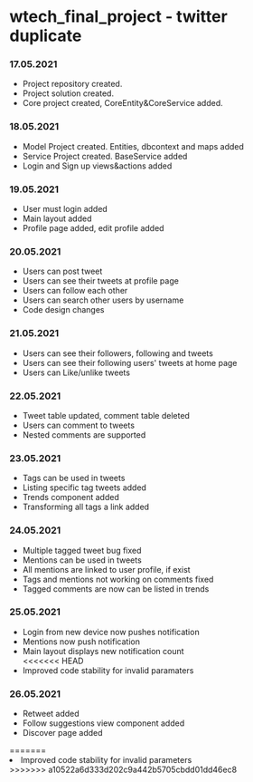 # wtech_final_project - twitter duplicate

### 17.05.2021
<ul>
	<li>Project repository created.</li>
	<li>Project solution created.</li>
	<li>Core project created, CoreEntity&CoreService added.</li>
</ul>

### 18.05.2021
<ul>
	<li>Model Project created. Entities, dbcontext and maps added</li>
	<li>Service Project created. BaseService added</li>
	<li>Login and Sign up views&actions added</li>
</ul>

### 19.05.2021
<ul>
	<li>User must login added</li>
	<li>Main layout added</li>
	<li>Profile page added, edit profile added</li>
</ul>

### 20.05.2021
<ul>
	<li>Users can post tweet</li>
	<li>Users can see their tweets at profile page</li>
	<li>Users can follow each other</li>
	<li>Users can search other users by username</li>
	<li>Code design changes</li>
</ul>

### 21.05.2021
<ul>
	<li>Users can see their followers, following and tweets</li>
	<li>Users can see their following users' tweets at home page</li>
	<li>Users can Like/unlike tweets</li>
</ul>

### 22.05.2021
<ul>
	<li>Tweet table updated, comment table deleted</li>
	<li>Users can comment to tweets</li>
	<li>Nested comments are supported</li>
</ul>

### 23.05.2021
<ul>
	<li>Tags can be used in tweets</li>
	<li>Listing specific tag tweets added</li>
	<li>Trends component added</li>
	<li>Transforming all tags a link added</li>
</ul>

### 24.05.2021
<ul>
	<li>Multiple tagged tweet bug fixed</li>
	<li>Mentions can be used in tweets</li>
	<li>All mentions are linked to user profile, if exist</li>
	<li>Tags and mentions not working on comments fixed</li>
	<li>Tagged comments are now can be listed in trends</li>
</ul>

### 25.05.2021
<ul>
	<li>Login from new device now pushes notification</li>
	<li>Mentions now push notification</li>
	<li>Main layout displays new notification count</li>
<<<<<<< HEAD
	<li>Improved code stability for invalid paramaters</li>
</ul>

### 26.05.2021
<ul>
	<li>Retweet added</li>
	<li>Follow suggestions view component added</li>
	<li>Discover page added</li>
</ul>
=======
	<li>Improved code stability for invalid parameters</li>
</ul>
>>>>>>> a10522a6d333d202c9a442b5705cbdd01dd46ec8
